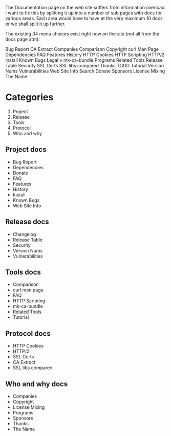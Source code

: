 The Documentation page on the web site suffers from information overload. I want to fix this by splitting it up into a number of sub pages with docs for various areas. Each area would have to have at the very maximum 10 docs or we shall split it up further.

The existing 34 menu choices exist right now on the site (not all from the docs page atm):

Bug Report
CA Extract
Companies
Comparison
Copyright
curl Man Page
Dependencies
FAQ
Features
History
HTTP Cookies
HTTP Scripting
HTTP/2
Install
Known Bugs
Legal »
mk-ca-bundle
Programs
Related Tools
Release Table
Security
SSL Certs
SSL libs compared
Thanks
TODO
Tutorial
Version Nums
Vulnerabilities
Web Site Info
Search
Donate
Sponsors
License Mixing
The Name

Categories
==========
1. Project
2. Release
3. Tools
4. Protocol
5. Who and why

Project docs
------------
- Bug Report
- Dependencies
- Donate
- FAQ
- Features
- History
- Install
- Known Bugs
- Web Site Info

Release docs
------------
- Changelog
- Release Table
- Security
- Version Nums
- Vulnerabilities

Tools docs
----------

- Comparison
- curl man page
- FAQ
- HTTP Scripting
- mk-ca-bundle
- Related Tools
- Tutorial

Protocol docs
-------------

- HTTP Cookies
- HTTP/2
- SSL Certs
- CA Extract
- SSL libs compared


Who and why docs
----------------

- Companies
- Copyright
- License Mixing
- Programs
- Sponsors
- Thanks
- The Name
